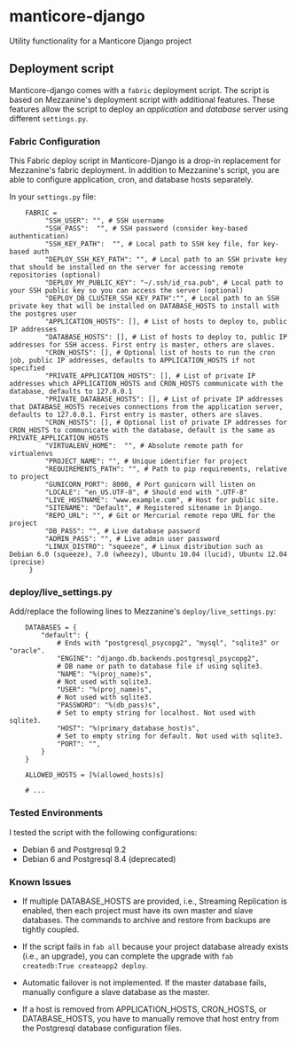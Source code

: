 manticore-django
================

Utility functionality for a Manticore Django project

Deployment script
-----------------
Manticore-django comes with a `fabric` deployment script. The script is based on Mezzanine's deployment script with additional features.
These features allow the script to deploy an *application* and *database* server using different `settings.py`.

### Fabric Configuration

This Fabric deploy script in Manticore-Django is a drop-in replacement for Mezzanine's fabric deployment.
In addition to Mezzanine's script, you are able to configure application, cron, and database hosts separately.

In your `settings.py` file:

        FABRIC = 
             "SSH_USER": "", # SSH username
             "SSH_PASS":  "", # SSH password (consider key-based authentication)
             "SSH_KEY_PATH":  "", # Local path to SSH key file, for key-based auth
             "DEPLOY_SSH_KEY_PATH": "", # Local path to an SSH private key that should be installed on the server for accessing remote repositories (optional)
             "DEPLOY_MY_PUBLIC_KEY": "~/.ssh/id_rsa.pub", # Local path to your SSH public key so you can access the server (optional)
             "DEPLOY_DB_CLUSTER_SSH_KEY_PATH":"", # Local path to an SSH private key that will be installed on DATABASE_HOSTS to install with the postgres user
             "APPLICATION_HOSTS": [], # List of hosts to deploy to, public IP addresses
             "DATABASE_HOSTS": [], # List of hosts to deploy to, public IP addresses for SSH access. First entry is master, others are slaves.
             "CRON_HOSTS": [], # Optional list of hosts to run the cron job, public IP addresses, defaults to APPLICATION_HOSTS if not specified
             "PRIVATE_APPLICATION_HOSTS": [], # List of private IP addresses which APPLICATION_HOSTS and CRON_HOSTS communicate with the database, defaults to 127.0.0.1
             "PRIVATE_DATABASE_HOSTS": [], # List of private IP addresses that DATABASE_HOSTS receives connections from the application server, defaults to 127.0.0.1. First entry is master, others are slaves.
             "CRON_HOSTS": [], # Optional list of private IP addresses for CRON_HOSTS to communicate with the database, default is the same as PRIVATE_APPLICATION_HOSTS
             "VIRTUALENV_HOME":  "", # Absolute remote path for virtualenvs
             "PROJECT_NAME": "", # Unique identifier for project
             "REQUIREMENTS_PATH": "", # Path to pip requirements, relative to project
             "GUNICORN_PORT": 8000, # Port gunicorn will listen on
             "LOCALE": "en_US.UTF-8", # Should end with ".UTF-8"
             "LIVE_HOSTNAME": "www.example.com", # Host for public site.
             "SITENAME": "Default", # Registered sitename in Django.
             "REPO_URL": "", # Git or Mercurial remote repo URL for the project
             "DB_PASS": "", # Live database password
             "ADMIN_PASS": "", # Live admin user password
             "LINUX_DISTRO": "squeeze", # Linux distribution such as Debian 6.0 (squeeze), 7.0 (wheezy), Ubuntu 10.04 (lucid), Ubuntu 12.04 (precise)
         }

### deploy/live_settings.py

Add/replace the following lines to Mezzanine's `deploy/live_settings.py`:

        DATABASES = {
            "default": {
                # Ends with "postgresql_psycopg2", "mysql", "sqlite3" or "oracle".
                "ENGINE": "django.db.backends.postgresql_psycopg2",
                # DB name or path to database file if using sqlite3.
                "NAME": "%(proj_name)s",
                # Not used with sqlite3.
                "USER": "%(proj_name)s",
                # Not used with sqlite3.
                "PASSWORD": "%(db_pass)s",
                # Set to empty string for localhost. Not used with sqlite3.
                "HOST": "%(primary_database_host)s",
                # Set to empty string for default. Not used with sqlite3.
                "PORT": "",
            }
        }

        ALLOWED_HOSTS = [%(allowed_hosts)s]

        # ...



### Tested Environments

I tested the script with the following configurations:

* Debian 6 and Postgresql 9.2
* Debian 6 and Postgresql 8.4 (deprecated)

### Known Issues

* If multiple DATABASE_HOSTS are provided, i.e., Streaming Replication is enabled, then each project must have its own
  master and slave databases. The commands to archive and restore from backups are tightly coupled.

* If the script fails in `fab all` because your project database already exists (i.e., an upgrade), you can
  complete the upgrade with `fab createdb:True createapp2 deploy`.

*  Automatic failover is not implemented. If the master database fails, manually configure a slave database as the master.

* If a host is removed from APPLICATION_HOSTS, CRON_HOSTS, or DATABASE_HOSTS, you have to manually remove that
  host entry from the Postgresql database configuration files.

